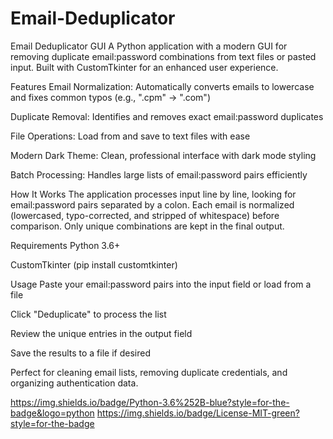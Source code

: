 # Email-Deduplicator
Email Deduplicator GUI
A Python application with a modern GUI for removing duplicate email:password combinations from text files or pasted input. Built with CustomTkinter for an enhanced user experience.

Features
Email Normalization: Automatically converts emails to lowercase and fixes common typos (e.g., ".cpm" → ".com")

Duplicate Removal: Identifies and removes exact email:password duplicates

File Operations: Load from and save to text files with ease

Modern Dark Theme: Clean, professional interface with dark mode styling

Batch Processing: Handles large lists of email:password pairs efficiently

How It Works
The application processes input line by line, looking for email:password pairs separated by a colon. Each email is normalized (lowercased, typo-corrected, and stripped of whitespace) before comparison. Only unique combinations are kept in the final output.

Requirements
Python 3.6+

CustomTkinter (pip install customtkinter)

Usage
Paste your email:password pairs into the input field or load from a file

Click "Deduplicate" to process the list

Review the unique entries in the output field

Save the results to a file if desired

Perfect for cleaning email lists, removing duplicate credentials, and organizing authentication data.

https://img.shields.io/badge/Python-3.6%252B-blue?style=for-the-badge&logo=python https://img.shields.io/badge/License-MIT-green?style=for-the-badge
